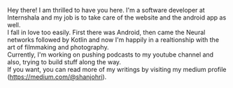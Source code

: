 Hey there! I am thrilled to have you here. I'm a software developer at Internshala and my job is to take care of the website and the android app as well.<br> I fall in love too easily. First there was Android, then came the Neural networks followed by Kotlin and now I'm happily in a realtionship with the art of filmmaking and photography.
<br>
Currently, I'm working on pushing podcasts to my youtube channel and also, trying to build stuff along the way. 
<br>
If you want, you can read more of my writings by visiting my medium profile (https://medium.com/@shanjohri).

